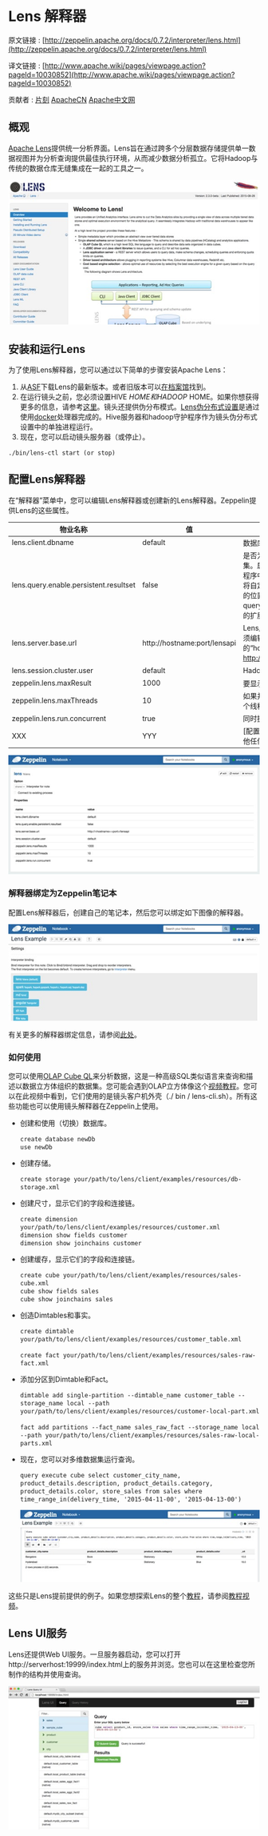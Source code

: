 # Lens 解释器

原文链接 : [http://zeppelin.apache.org/docs/0.7.2/interpreter/lens.html](http://zeppelin.apache.org/docs/0.7.2/interpreter/lens.html)

译文链接 : [http://www.apache.wiki/pages/viewpage.action?pageId=10030852](http://www.apache.wiki/pages/viewpage.action?pageId=10030852)

贡献者 : [片刻](/display/~jiangzhonglian) [ApacheCN](/display/~apachecn) [Apache中文网](/display/~apachechina)

## 概观

[Apache Lens](https://lens.apache.org/)提供统一分析界面。Lens旨在通过跨多个分层数据存储提供单一数据视图并为分析查询提供最佳执行环境，从而减少数据分析孤立。它将Hadoop与传统的数据仓库无缝集成在一起的工具之一。

![](img/c4cbe95f2ffa120a5038af92e66b2d5a.jpg)

## 安装和运行Lens

为了使用Lens解释器，您可以通过以下简单的步骤安装Apache Lens：

1.  从[ASF](http://www.apache.org/dyn/closer.lua/lens/2.3-beta)下载Lens的最新版本。或者旧版本可以[在档案馆](http://archive.apache.org/dist/lens/)找到。
2.  在运行镜头之前，您必须设置HIVE _HOME和HADOOP_ HOME。如果你想获得更多的信息，请参考[这里](http://lens.apache.org/lenshome/install-and-run.html#Installation)。镜头还提供伪分布模式。[Lens伪分布式设置](http://lens.apache.org/lenshome/pseudo-distributed-setup.html)是通过使用[docker](https://www.docker.com/)处理器完成的。Hive服务器和hadoop守护程序作为镜头伪分布式设置中的单独进程运行。
3.  现在，您可以启动镜头服务器（或停止）。

```
./bin/lens-ctl start (or stop) 
```

## 配置Lens解释器

在“解释器”菜单中，您可以编辑Lens解释器或创建新的Lens解释器。Zeppelin提供Lens的这些属性。

| 物业名称 | 值 | 描述 |
| --- | --- | --- |
| lens.client.dbname | default | 数据库模式名称 |
| lens.query.enable.persistent.resultset | false | 是否为查询启用持久性结果集。启用后，服务器将从驱动程序中获取结果，如果有的话将自定义格式，并存储在配置的位置。查询输出的文件名是queryhandle-id，带有已配置的扩展名 |
| lens.server.base.url | http://hostname:port/lensapi | Lens服务器的基本URL。你必须编辑你可能使用的“hostname”和“port”（例如: http://0.0.0.0:9999/lensapi） |
| lens.session.cluster.user | default | Hadoop集群用户名 |
| zeppelin.lens.maxResult | 1000 | 要显示的最大行数 |
| zeppelin.lens.maxThreads | 10 | 如果并发是真的，那么有多少个线程？ |
| zeppelin.lens.run.concurrent | true | 同时执行Lens会话 |
| XXX | YYY | [配置Lens服务器]（）中的其他任何内容 |

![](img/4b67fe635bae8e1e3e67dd485cf9a27b.jpg)

### 解释器绑定为Zeppelin笔记本

配置Lens解释器后，创建自己的笔记本，然后您可以绑定如下图像的解释器。

![](img/a97f5c39fd96f6af5fd06007737d9aa1.jpg)

有关更多的解释器绑定信息，请参阅[此处](http://zeppelin.apache.org/docs/manual/interpreters.html)。

### 如何使用

您可以使用[OLAP Cube ](http://lens.apache.org/user/olap-cube.html)[QL](http://lens.apache.org/user/cli.html)来分析数据，这是一种高级SQL类似语言来查询和描述以数据立方体组织的数据集。您可能会遇到OLAP立方体像这个[视频教程](https://cwiki.apache.org/confluence/display/LENS/2015/07/13/20+Minute+video+demo+of+Apache+Lens+through+examples)。您可以在此视频中看到，它们使用的是镜头客户机外壳（./ bin / lens-cli.sh）。所有这些功能也可以使用镜头解释器在Zeppelin上使用。

*   创建和使用（切换）数据库。

    ```
    create database newDb
    use newDb
    ```

*   创建存储。

    ```
    create storage your/path/to/lens/client/examples/resources/db-storage.xml 
    ```

*   创建尺寸，显示它们的字段和连接链。

    ```
    create dimension your/path/to/lens/client/examples/resources/customer.xml
    dimension show fields customer
    dimension show joinchains customer 
    ```

*   创建缓存，显示它们的字段和连接链。

    ```
    create cube your/path/to/lens/client/examples/resources/sales-cube.xml
    cube show fields sales
    cube show joinchains sales
    ```

*   创造Dimtables和事实。

    ```
    create dimtable your/path/to/lens/client/examples/resources/customer_table.xml

    create fact your/path/to/lens/client/examples/resources/sales-raw-fact.xml
    ```

*   添加分区到Dimtable和Fact。

    ```
    dimtable add single-partition --dimtable_name customer_table --storage_name local --path your/path/to/lens/client/examples/resources/customer-local-part.xml

    fact add partitions --fact_name sales_raw_fact --storage_name local --path your/path/to/lens/client/examples/resources/sales-raw-local-parts.xml
    ```

*   现在，您可以对多维数据集运行查询。

    ```
    query execute cube select customer_city_name, product_details.description, product_details.category, product_details.color, store_sales from sales where time_range_in(delivery_time, '2015-04-11-00', '2015-04-13-00')
    ```

    ![](img/0b1b9b38aa621c1b8d5b0ea59c018e18.jpg)

这些只是Lens提前提供的例子。如果您想探索Lens的整个[教程](https://cwiki.apache.org/confluence/display/LENS/2015/07/13/20+Minute+video+demo+of+Apache+Lens+through+examples)，请参阅[教程视频](https://cwiki.apache.org/confluence/display/LENS/2015/07/13/20+Minute+video+demo+of+Apache+Lens+through+examples)。

## Lens UI服务

Lens还提供Web UI服务。一旦服务器启动，您可以打开http://serverhost:19999/index.html上的服务并浏览。您也可以在这里检查您所制作的结构并使用查询。

![](img/dff8d1f335be1e3e9f31758f73d34cb9.jpg)